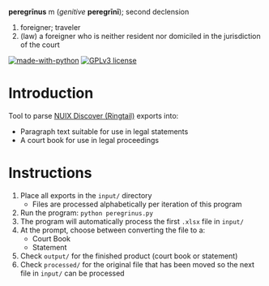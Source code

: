 **peregrīnus** m (*genitive* **peregrīnī**); second declension

1. foreigner; traveler
2. (law) a foreigner who is neither resident nor domiciled in the jurisdiction of the court

[![made-with-python](https://img.shields.io/badge/Made%20with-Python-1f425f.svg)](https://www.python.org/) [![GPLv3 license](https://img.shields.io/badge/License-GPLv3-blue.svg)](https://github.com/andre-abadi/peregrinus/blob/master/LICENSE)

# Introduction 

Tool to parse [NUIX Discover (Ringtail)](https://www.ringtail.com/) exports into:

- Paragraph text suitable for use in legal statements
- A court book for use in legal proceedings

# Instructions

1. Place all exports in the `input/` directory
    - Files are processed alphabetically per iteration of this program
2. Run the program: `python peregrinus.py`
3. The program will automatically process the first `.xlsx` file in `input/`
4. At the prompt, choose between converting the file to a:
    - Court Book
    - Statement
5. Check `output/` for the finished product (court book or statement)
6. Check `processed/` for the original file that has been moved so the next file in `input/` can be processed
